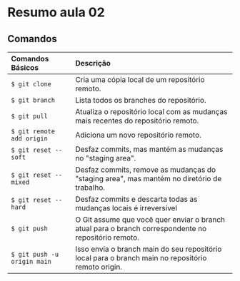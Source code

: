 # Resumo aula 02

## Comandos

| Comandos Básicos   | Descrição                           |
| :---------- | :---------------------------------- |
|`$ git clone `| Cria uma cópia local de um repositório remoto.|
|`$ git branch`| Lista todos os branches do repositório.|
| `$ git pull`| Atualiza o repositório local com as mudanças mais recentes do repositório remoto.|
| `$ git remote add origin` | Adiciona um novo repositório remoto.|
| `$ git reset --soft` | Desfaz commits, mas mantém as mudanças no "staging area". |
| `$ git reset --mixed` | Desfaz commits, remove as mudanças do "staging area", mas mantém no diretório de trabalho.|
| `$ git reset --hard` | Desfaz commits e descarta todas as mudanças locais é irreversível | 
|`$ git push`| O Git assume que você quer enviar o branch atual para o branch correspondente no repositório remoto. |
| `$ git push -u origin main ` | Isso envia o branch main do seu repositório local para o branch main no repositório remoto origin. |